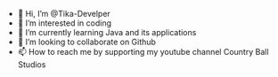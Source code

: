 - 👋 Hi, I’m @Tika-Develper
- 👀 I’m interested in coding
- 🌱 I’m currently learning Java and its applications
- 💞️ I’m looking to collaborate on Github
- 📫 How to reach me by supporting my youtube channel Country Ball Studios

<!---
Tika-Develper/Tika-Develper is a ✨ special ✨ repository because its `README.md` (this file) appears on your GitHub profile.
You can click the Preview link to take a look at your changes.
--->
